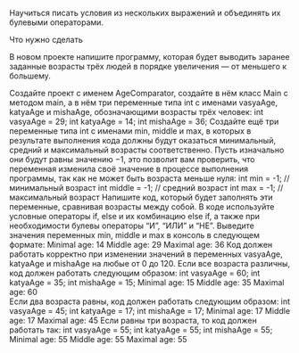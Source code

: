 Научиться писать условия из нескольких выражений и объединять их булевыми операторами.

Что нужно сделать

В новом проекте напишите программу, которая будет выводить заранее заданные возрасты трёх людей в порядке увеличения — от меньшего к большему.

Создайте проект с именем AgeComparator, создайте в нём класс Main с методом main, а в нём три переменные типа int с именами vasyaAge, katyaAge и mishaAge, обозначающими возрасты трёх человек:
int vasyaAge = 29;
int katyaAge = 14;
int mishaAge = 36;
Создайте ещё три переменные типа int с именами min, middle и max, в которых в результате выполнения кода должны будут оказаться минимальный, средний и максимальный возрасты соответственно. Пусть изначально они будут равны значению −1, это позволит вам проверить, что переменная изменила своё значение в процессе выполнения программы, так как не может быть возраста меньше нуля:
int min = -1; // минимальный возраст
int middle = -1; // средний возраст
int max = -1; // максимальный возраст
Напишите код, который будет заполнять эти переменные, сравнивая возрасты между собой. В коде используйте условные операторы if, else и их комбинацию else if, а также при необходимости булевы операторы “И”, “ИЛИ” и “НЕ”.
Выведите значения переменных min, middle и max в консоль в следующем формате:
Minimal age: 14
Middle age: 29
Maximal age: 36
Код должен работать корректно при изменении значений в переменных vasyaAge, katyaAge и mishaAge на любые от 0 до 120.
Если все возраста различны, код должен работать следующим образом:
int vasyaAge = 60;
int katyaAge = 35;
int mishaAge = 15;
Minimal age: 15
Middle age: 35
Maximal age: 60    
Если два возраста равны, код должен работать следующим образом:
int vasyaAge = 45;
int katyaAge = 17;
int mishaAge = 17;
Minimal age: 17
Middle age: 17
Maximal age: 45
Если равны три возраста, то код должен работать так:
int vasyaAge = 55;
int katyaAge = 55;
int mishaAge = 55;			
Minimal age: 55
Middle age: 55
Maximal age: 55				
